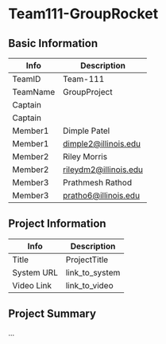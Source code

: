 # Team111-GroupRocket

## Basic Information

|   Info      |        Description     |
| ----------- | ---------------------- |
| TeamID      |        Team-111        |
| TeamName    |        GroupProject    |
| Captain     |                        |
| Captain     |                        |
| Member1     |        Dimple Patel    |
| Member1     |   dimple2@illinois.edu |
| Member2     |      Riley Morris      |
| Member2     | rileydm2@illinois.edu  |
| Member3     |     Prathmesh Rathod   |
| Member3     |  pratho6@illinois.edu |

## Project Information

|   Info      |        Description     |
| ----------- | ---------------------- |
|  Title      |       ProjectTitle     |
| System URL  |      link_to_system    |
| Video Link  |      link_to_video     |

## Project Summary

...
